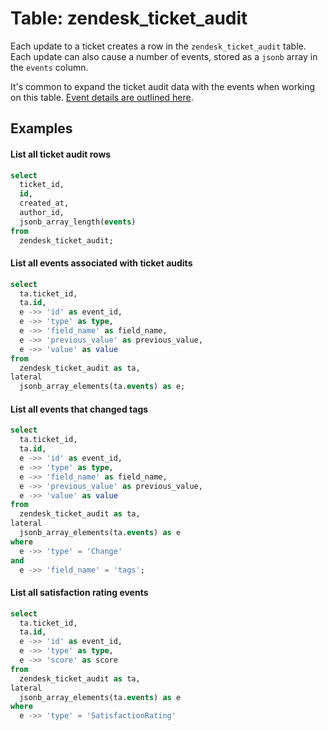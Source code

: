 # Table: zendesk_ticket_audit

Each update to a ticket creates a row in the `zendesk_ticket_audit` table. Each
update can also cause a number of events, stored as a `jsonb` array in the `events`
column.

It's common to expand the ticket audit data with the events when working on this
table. [Event details are outlined here](https://develop.zendesk.com/hc/en-us/articles/360059038133).

## Examples

#### List all ticket audit rows

```sql
select
  ticket_id,
  id,
  created_at,
  author_id,
  jsonb_array_length(events)
from
  zendesk_ticket_audit;
```

#### List all events associated with ticket audits

```sql
select
  ta.ticket_id,
  ta.id,
  e ->> 'id' as event_id,
  e ->> 'type' as type,
  e ->> 'field_name' as field_name,
  e ->> 'previous_value' as previous_value,
  e ->> 'value' as value
from
  zendesk_ticket_audit as ta,
lateral
  jsonb_array_elements(ta.events) as e;
```

#### List all events that changed tags

```sql
select
  ta.ticket_id,
  ta.id,
  e ->> 'id' as event_id,
  e ->> 'type' as type,
  e ->> 'field_name' as field_name,
  e ->> 'previous_value' as previous_value,
  e ->> 'value' as value
from
  zendesk_ticket_audit as ta,
lateral
  jsonb_array_elements(ta.events) as e
where
  e ->> 'type' = 'Change'
and
  e ->> 'field_name' = 'tags';
```

#### List all satisfaction rating events

```sql
select
  ta.ticket_id,
  ta.id,
  e ->> 'id' as event_id,
  e ->> 'type' as type,
  e ->> 'score' as score
from
  zendesk_ticket_audit as ta,
lateral
  jsonb_array_elements(ta.events) as e
where
  e ->> 'type' = 'SatisfactionRating'
```
